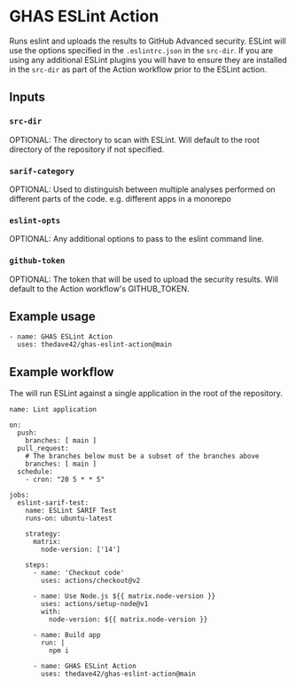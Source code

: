 # GHAS ESLint Action

Runs eslint and uploads the results to GitHub Advanced security.  ESLint will use the options specified in the `.eslintrc.json` in the `src-dir`.  If you are using any additional ESLint plugins you will have to ensure they are installed in the `src-dir` as part of the Action workflow prior to the ESLint action.

## Inputs

### `src-dir`

OPTIONAL: The directory to scan with ESLint.  Will default to the root directory of the repository if not specified.

### `sarif-category`

OPTIONAL: Used to distinguish between multiple analyses performed on different parts of the code. e.g. different apps in a monorepo

### `eslint-opts`

OPTIONAL: Any additional options to pass to the eslint command line.

### `github-token`

OPTIONAL: The token that will be used to upload the security results.  Will default to the Action workflow's GITHUB_TOKEN.


## Example usage

    - name: GHAS ESLint Action
      uses: thedave42/ghas-eslint-action@main
     
## Example workflow

The will run ESLint against a single application in the root of the repository. 

    name: Lint application

    on:
      push:
        branches: [ main ]
      pull_request:
        # The branches below must be a subset of the branches above
        branches: [ main ]
      schedule:
        - cron: "20 5 * * 5"

    jobs:
      eslint-sarif-test:
        name: ESLint SARIF Test
        runs-on: ubuntu-latest

        strategy:
          matrix:
            node-version: ['14']

        steps:
          - name: 'Checkout code'
            uses: actions/checkout@v2

          - name: Use Node.js ${{ matrix.node-version }}
            uses: actions/setup-node@v1
            with:
              node-version: ${{ matrix.node-version }}

          - name: Build app
            run: |
              npm i
              
          - name: GHAS ESLint Action
            uses: thedave42/ghas-eslint-action@main
